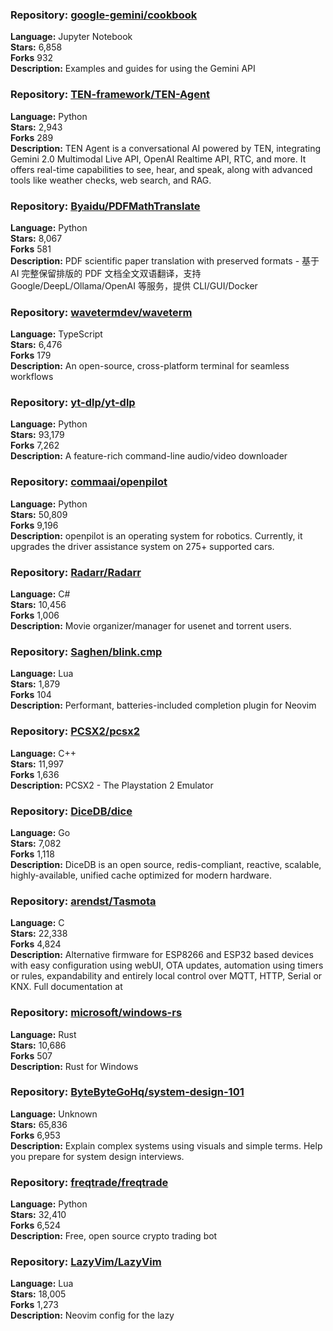 ### **Repository:** [google-gemini/cookbook](https://github.com/google-gemini/cookbook)  

**Language:** Jupyter Notebook  
**Stars:** 6,858  
**Forks** 932  
**Description:** Examples and guides for using the Gemini API  

### **Repository:** [TEN-framework/TEN-Agent](https://github.com/TEN-framework/TEN-Agent)  

**Language:** Python  
**Stars:** 2,943  
**Forks** 289  
**Description:** TEN Agent is a conversational AI powered by TEN, integrating Gemini 2.0 Multimodal Live API, OpenAI Realtime API, RTC, and more. It offers real-time capabilities to see, hear, and speak, along with advanced tools like weather checks, web search, and RAG.  

### **Repository:** [Byaidu/PDFMathTranslate](https://github.com/Byaidu/PDFMathTranslate)  

**Language:** Python  
**Stars:** 8,067  
**Forks** 581  
**Description:** PDF scientific paper translation with preserved formats - 基于 AI 完整保留排版的 PDF 文档全文双语翻译，支持 Google/DeepL/Ollama/OpenAI 等服务，提供 CLI/GUI/Docker  

### **Repository:** [wavetermdev/waveterm](https://github.com/wavetermdev/waveterm)  

**Language:** TypeScript  
**Stars:** 6,476  
**Forks** 179  
**Description:** An open-source, cross-platform terminal for seamless workflows  

### **Repository:** [yt-dlp/yt-dlp](https://github.com/yt-dlp/yt-dlp)  

**Language:** Python  
**Stars:** 93,179  
**Forks** 7,262  
**Description:** A feature-rich command-line audio/video downloader  

### **Repository:** [commaai/openpilot](https://github.com/commaai/openpilot)  

**Language:** Python  
**Stars:** 50,809  
**Forks** 9,196  
**Description:** openpilot is an operating system for robotics. Currently, it upgrades the driver assistance system on 275+ supported cars.  

### **Repository:** [Radarr/Radarr](https://github.com/Radarr/Radarr)  

**Language:** C#  
**Stars:** 10,456  
**Forks** 1,006  
**Description:** Movie organizer/manager for usenet and torrent users.  

### **Repository:** [Saghen/blink.cmp](https://github.com/Saghen/blink.cmp)  

**Language:** Lua  
**Stars:** 1,879  
**Forks** 104  
**Description:** Performant, batteries-included completion plugin for Neovim  

### **Repository:** [PCSX2/pcsx2](https://github.com/PCSX2/pcsx2)  

**Language:** C++  
**Stars:** 11,997  
**Forks** 1,636  
**Description:** PCSX2 - The Playstation 2 Emulator  

### **Repository:** [DiceDB/dice](https://github.com/DiceDB/dice)  

**Language:** Go  
**Stars:** 7,082  
**Forks** 1,118  
**Description:** DiceDB is an open source, redis-compliant, reactive, scalable, highly-available, unified cache optimized for modern hardware.  

### **Repository:** [arendst/Tasmota](https://github.com/arendst/Tasmota)  

**Language:** C  
**Stars:** 22,338  
**Forks** 4,824  
**Description:** Alternative firmware for ESP8266 and ESP32 based devices with easy configuration using webUI, OTA updates, automation using timers or rules, expandability and entirely local control over MQTT, HTTP, Serial or KNX. Full documentation at  

### **Repository:** [microsoft/windows-rs](https://github.com/microsoft/windows-rs)  

**Language:** Rust  
**Stars:** 10,686  
**Forks** 507  
**Description:** Rust for Windows  

### **Repository:** [ByteByteGoHq/system-design-101](https://github.com/ByteByteGoHq/system-design-101)  

**Language:** Unknown  
**Stars:** 65,836  
**Forks** 6,953  
**Description:** Explain complex systems using visuals and simple terms. Help you prepare for system design interviews.  

### **Repository:** [freqtrade/freqtrade](https://github.com/freqtrade/freqtrade)  

**Language:** Python  
**Stars:** 32,410  
**Forks** 6,524  
**Description:** Free, open source crypto trading bot  

### **Repository:** [LazyVim/LazyVim](https://github.com/LazyVim/LazyVim)  

**Language:** Lua  
**Stars:** 18,005  
**Forks** 1,273  
**Description:** Neovim config for the lazy  

